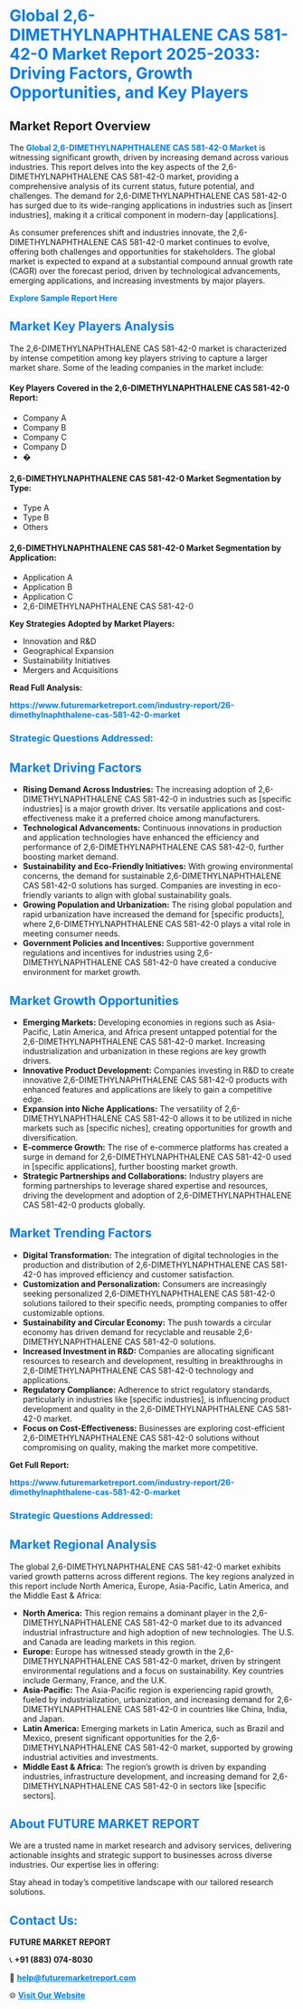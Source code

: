 <h1 style="color: #007BFF;">Global 2,6-DIMETHYLNAPHTHALENE CAS 581-42-0 Market Report 2025-2033: Driving Factors, Growth Opportunities, and Key Players</h1>

<section id="overview">
<h2>Market Report Overview</h2>
<p>The <a href="https://www.futuremarketreport.com/industry-report/26-dimethylnaphthalene-cas-581-42-0-market" style="color: #007BFF; text-decoration: none;"><strong>Global 2,6-DIMETHYLNAPHTHALENE CAS 581-42-0 Market</strong></a> is witnessing significant growth, driven by increasing demand across various industries. This report delves into the key aspects of the 2,6-DIMETHYLNAPHTHALENE CAS 581-42-0 market, providing a comprehensive analysis of its current status, future potential, and challenges. The demand for 2,6-DIMETHYLNAPHTHALENE CAS 581-42-0 has surged due to its wide-ranging applications in industries such as [insert industries], making it a critical component in modern-day [applications].</p>
<p>As consumer preferences shift and industries innovate, the 2,6-DIMETHYLNAPHTHALENE CAS 581-42-0 market continues to evolve, offering both challenges and opportunities for stakeholders. The global market is expected to expand at a substantial compound annual growth rate (CAGR) over the forecast period, driven by technological advancements, emerging applications, and increasing investments by major players.</p>
</section>

<section id="overview">
<p><a href="https://www.futuremarketreport.com/request-sample/reportId=116361" style="color: #007BFF; text-decoration: none;"><strong>Explore Sample Report Here</strong></a></p>
</section>

<section id="key-players">
<h2 style="color: #007BFF;">Market Key Players Analysis</h2>
<p>The 2,6-DIMETHYLNAPHTHALENE CAS 581-42-0 market is characterized by intense competition among key players striving to capture a larger market share. Some of the leading companies in the market include:</p>
<h4>Key Players Covered in the 2,6-DIMETHYLNAPHTHALENE CAS 581-42-0 Report:</h4>
<ul><li>Company A</li><li>Company B</li><li>Company C</li><li>Company D</li><li>�</li></ul>
<h4>2,6-DIMETHYLNAPHTHALENE CAS 581-42-0 Market Segmentation by Type:</h4>
<ul><li>Type A</li><li>Type B</li><li>Others</li></ul>

<h4>2,6-DIMETHYLNAPHTHALENE CAS 581-42-0 Market Segmentation by Application:</h4>
<ul><li>Application A</li><li>Application B</li><li>Application C</li><li>2,6-DIMETHYLNAPHTHALENE CAS 581-42-0</li></ul>
<p><strong>Key Strategies Adopted by Market Players:</strong></p>
<ul>
<li>Innovation and R&D</li>
<li>Geographical Expansion</li>
<li>Sustainability Initiatives</li>
<li>Mergers and Acquisitions</li>
</ul>
</section>

<section>
<p><strong>Read Full Analysis: </strong></p><a href="https://www.futuremarketreport.com/industry-report/26-dimethylnaphthalene-cas-581-42-0-market" style="color: #007BFF; text-decoration: none;"><strong>https://www.futuremarketreport.com/industry-report/26-dimethylnaphthalene-cas-581-42-0-market</strong></a>
<h3 style="color: #007BFF;">Strategic Questions Addressed:</h3>
</section>

<section id="driving-factors">
<h2 style="color: #007BFF;">Market Driving Factors</h2>
<ul>
<li><strong>Rising Demand Across Industries:</strong> The increasing adoption of 2,6-DIMETHYLNAPHTHALENE CAS 581-42-0 in industries such as [specific industries] is a major growth driver. Its versatile applications and cost-effectiveness make it a preferred choice among manufacturers.</li>
<li><strong>Technological Advancements:</strong> Continuous innovations in production and application technologies have enhanced the efficiency and performance of 2,6-DIMETHYLNAPHTHALENE CAS 581-42-0, further boosting market demand.</li>
<li><strong>Sustainability and Eco-Friendly Initiatives:</strong> With growing environmental concerns, the demand for sustainable 2,6-DIMETHYLNAPHTHALENE CAS 581-42-0 solutions has surged. Companies are investing in eco-friendly variants to align with global sustainability goals.</li>
<li><strong>Growing Population and Urbanization:</strong> The rising global population and rapid urbanization have increased the demand for [specific products], where 2,6-DIMETHYLNAPHTHALENE CAS 581-42-0 plays a vital role in meeting consumer needs.</li>
<li><strong>Government Policies and Incentives:</strong> Supportive government regulations and incentives for industries using 2,6-DIMETHYLNAPHTHALENE CAS 581-42-0 have created a conducive environment for market growth.</li>
</ul>
</section>

<section id="growth-opportunities">
<h2 style="color: #007BFF;">Market Growth Opportunities</h2>
<ul>
<li><strong>Emerging Markets:</strong> Developing economies in regions such as Asia-Pacific, Latin America, and Africa present untapped potential for the 2,6-DIMETHYLNAPHTHALENE CAS 581-42-0 market. Increasing industrialization and urbanization in these regions are key growth drivers.</li>
<li><strong>Innovative Product Development:</strong> Companies investing in R&D to create innovative 2,6-DIMETHYLNAPHTHALENE CAS 581-42-0 products with enhanced features and applications are likely to gain a competitive edge.</li>
<li><strong>Expansion into Niche Applications:</strong> The versatility of 2,6-DIMETHYLNAPHTHALENE CAS 581-42-0 allows it to be utilized in niche markets such as [specific niches], creating opportunities for growth and diversification.</li>
<li><strong>E-commerce Growth:</strong> The rise of e-commerce platforms has created a surge in demand for 2,6-DIMETHYLNAPHTHALENE CAS 581-42-0 used in [specific applications], further boosting market growth.</li>
<li><strong>Strategic Partnerships and Collaborations:</strong> Industry players are forming partnerships to leverage shared expertise and resources, driving the development and adoption of 2,6-DIMETHYLNAPHTHALENE CAS 581-42-0 products globally.</li>
</ul>
</section>

<section id="trending-factors">
<h2 style="color: #007BFF;">Market Trending Factors</h2>
<ul>
<li><strong>Digital Transformation:</strong> The integration of digital technologies in the production and distribution of 2,6-DIMETHYLNAPHTHALENE CAS 581-42-0 has improved efficiency and customer satisfaction.</li>
<li><strong>Customization and Personalization:</strong> Consumers are increasingly seeking personalized 2,6-DIMETHYLNAPHTHALENE CAS 581-42-0 solutions tailored to their specific needs, prompting companies to offer customizable options.</li>
<li><strong>Sustainability and Circular Economy:</strong> The push towards a circular economy has driven demand for recyclable and reusable 2,6-DIMETHYLNAPHTHALENE CAS 581-42-0 solutions.</li>
<li><strong>Increased Investment in R&D:</strong> Companies are allocating significant resources to research and development, resulting in breakthroughs in 2,6-DIMETHYLNAPHTHALENE CAS 581-42-0 technology and applications.</li>
<li><strong>Regulatory Compliance:</strong> Adherence to strict regulatory standards, particularly in industries like [specific industries], is influencing product development and quality in the 2,6-DIMETHYLNAPHTHALENE CAS 581-42-0 market.</li>
<li><strong>Focus on Cost-Effectiveness:</strong> Businesses are exploring cost-efficient 2,6-DIMETHYLNAPHTHALENE CAS 581-42-0 solutions without compromising on quality, making the market more competitive.</li>
</ul>
</section>

<section>
<p><strong>Get Full Report: </strong></p><a href="https://www.futuremarketreport.com/industry-report/26-dimethylnaphthalene-cas-581-42-0-market" style="color: #007BFF; text-decoration: none;"><strong>https://www.futuremarketreport.com/industry-report/26-dimethylnaphthalene-cas-581-42-0-market</strong></a>
<h3 style="color: #007BFF;">Strategic Questions Addressed:</h3>
</section>


<section id="regional-analysis">
<h2 style="color: #007BFF;">Market Regional Analysis</h2>
<p>The global 2,6-DIMETHYLNAPHTHALENE CAS 581-42-0 market exhibits varied growth patterns across different regions. The key regions analyzed in this report include North America, Europe, Asia-Pacific, Latin America, and the Middle East & Africa:</p>
<ul>
<li><strong>North America:</strong> This region remains a dominant player in the 2,6-DIMETHYLNAPHTHALENE CAS 581-42-0 market due to its advanced industrial infrastructure and high adoption of new technologies. The U.S. and Canada are leading markets in this region.</li>
<li><strong>Europe:</strong> Europe has witnessed steady growth in the 2,6-DIMETHYLNAPHTHALENE CAS 581-42-0 market, driven by stringent environmental regulations and a focus on sustainability. Key countries include Germany, France, and the U.K.</li>
<li><strong>Asia-Pacific:</strong> The Asia-Pacific region is experiencing rapid growth, fueled by industrialization, urbanization, and increasing demand for 2,6-DIMETHYLNAPHTHALENE CAS 581-42-0 in countries like China, India, and Japan.</li>
<li><strong>Latin America:</strong> Emerging markets in Latin America, such as Brazil and Mexico, present significant opportunities for the 2,6-DIMETHYLNAPHTHALENE CAS 581-42-0 market, supported by growing industrial activities and investments.</li>
<li><strong>Middle East & Africa:</strong> The region’s growth is driven by expanding industries, infrastructure development, and increasing demand for 2,6-DIMETHYLNAPHTHALENE CAS 581-42-0 in sectors like [specific sectors].</li>
</ul>
</section>

<footer>
<h2 style="color: #007BFF;">About FUTURE MARKET REPORT</h2>
<p>We are a trusted name in market research and advisory services, delivering actionable insights and strategic support to businesses across diverse industries. Our expertise lies in offering:</p>

<p>Stay ahead in today’s competitive landscape with our tailored research solutions.</p>

<h2 style="color: #007BFF;">Contact Us:</h2>
<p><strong>FUTURE MARKET REPORT</strong></p>
<p>📞 <strong>+91 (883) 074-8030</strong></p>
<p>📧 <strong><a href="mailto:help@futuremarketreport.com" style="color: #007BFF;">help@futuremarketreport.com</a></strong></p>
<p>🌐 <strong><a href="https://www.futuremarketreport.com/" style="color: #007BFF;">Visit Our Website</a></strong></p>
</footer>